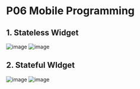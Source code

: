 # P06 Mobile Programming
## 1. Stateless Widget<br>
![image](https://github.com/user-attachments/assets/fedf29aa-e0c6-4008-9246-579723073de2)
![image](https://github.com/user-attachments/assets/63565eb7-8b5c-4f62-90e8-f017eb13db76)



## 2. Stateful WIdget<br>
![image](https://github.com/user-attachments/assets/083db1de-db8b-4af3-9941-d21d70362264)
![image](https://github.com/user-attachments/assets/196e6543-81a3-48a9-a33e-071b391caf6c)

